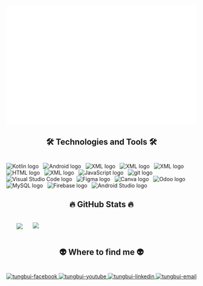 <a href="#" target="_blank">
  <img src="svg/tungbui.svg" width="1200" alt="tungbui-official" />
</a>

<h2 align="center">🛠 Technologies and Tools 🛠</h2>
<br>
<!-- https://simpleicons.org/ -->
<span><img src="https://img.shields.io/badge/Kotlin-282C34?logo=kotlin&logoColor=7F52FF" alt="Kotlin logo" title="Kotlin" height="25" /></span>
&nbsp;
<span><img src="https://img.shields.io/badge/Android-282C34?logo=android&logoColor=3DDC84" alt="Android logo" title="Android" height="25" /></span>
&nbsp;
<span><img src="https://img.shields.io/badge/XML-282C34?logo=xml&logoColor=F7DF1E" alt="XML logo" title="XML" height="25" /></span>
&nbsp;
<span><img src="https://img.shields.io/badge/Flutter-282C34?logo=flutter&logoColor=0175C2" alt="XML logo" title="XML" height="25" /></span>
&nbsp;
<span><img src="https://img.shields.io/badge/Dart-282C34?logo=dart&logoColor=03569B" alt="XML logo" title="XML" height="25" /></span>
&nbsp;
<span><img src="https://img.shields.io/badge/HTML-282C34?" alt="HTML logo" title="HTML" height="25" /></span>
&nbsp;
<span><img src="https://img.shields.io/badge/C Sharp-282C34?" alt="XML logo" title="XML" height="25" /></span>
&nbsp;
<span><img src="https://img.shields.io/badge/JavaScript-282C34?logo=javascript&logoColor=F7DF1E" alt="JavaScript logo" title="JavaScript" height="25" /></span>
&nbsp;
<span><img src="https://img.shields.io/badge/git-282C34?logo=git&logoColor=F05032" alt="git logo" title="git" height="25" /></span>
&nbsp;
<span><img src="https://img.shields.io/badge/VS%20Code-282C34?logo=visual-studio-code&logoColor=007ACC" alt="Visual Studio Code logo" title="Visual Studio Code" height="25" /></span>
&nbsp;
<span><img src="https://img.shields.io/badge/Figma-282C34?logo=figma&logoColor=F24E1E" alt="Figma logo" title="Figma" height="25" /></span>
&nbsp;
<span><img src="https://img.shields.io/badge/Canva-282C34?logo=canva&logoColor=00C4CC" alt="Canva logo" title="Canva" height="25" /></span>
&nbsp;
<span><img src="https://img.shields.io/badge/Odoo-282C34?logo=odoo&logoColor=#714B67" alt="Odoo logo" title="Odoo" height="25" /></span>
&nbsp;
<span><img src="https://img.shields.io/badge/MySQL-282C34?logo=mysql&logoColor=4479A1v" alt="MySQL logo" title="MySQL" height="25" /></span>
&nbsp;
<span><img src="https://img.shields.io/badge/Firebase-282C34?logo=firebase&logoColor=FFCA28" alt="Firebase logo" title="Firebase" height="25" /></span>
&nbsp;
<span><img src="https://img.shields.io/badge/Android Studio-282C34?logo=androidstudio&logoColor=#3DDC84" alt="Android Studio logo" title="FiAndroid Studiorebase" height="25" /></span>
&nbsp;

<br>
<h2 align="center">🔥 GitHub Stats 🔥</h2>
<!-- https://github.com/anuraghazra/github-readme-stats -->
<br>
<div align=center>
  <a href="#" title="TungBui1002">
    <img width="315" align="center" src="https://github-readme-stats.vercel.app/api/top-langs/?username=TungBui1002&hide=c%23,powershell,Mathematica,Ruby,Objective-C,Objective-C%2b%2b,Cuda&title_color=61dafb&text_color=ffffff&icon_color=61dafb&bg_color=20232a&langs_count=8&layout=compact&border_color=61dafb&hide_border=true" />
  </a>
  <a href="#" title="TungBui1002">
    <img align="right" width="434" src="https://github-readme-stats.vercel.app/api?username=TungBui1002&show_icons=true&theme=react&border_color=61dafb&hide_border=true&rank_icon=github&include_all_commits=true" />
  </a>
</div>
<br>
<h2 align="center">👽 Where to find me 👽</h2>
<br>
<!-- https://icons8.com -->
<div align="center">
  <a href="https://www.facebook.com/tung.buithanh.31521/" target="blank">
    <img src="https://img.icons8.com/bubbles/100/000000/facebook-new.png" alt="tungbui-facebook" />
  </a>
  <a href="https://www.youtube.com/@BBen1002" target="blank">
    <img src="https://img.icons8.com/bubbles/100/000000/youtube-squared.png" alt="tungbui-youtube" />
  </a>
  <a href="https://www.linkedin.com/in/b%C3%B9i-thanh-t%C3%B9ng-378769322" target="blank">
    <img src="https://img.icons8.com/bubbles/100/000000/linkedin.png" alt="tungbui-linkedin" />
  </a>
  <a href="mailto:tungb100203@gmail.com" target="top">
    <img src="https://img.icons8.com/bubbles/100/000000/apple-mail.png" alt="tungbui-email" />
  </a>
</div>
<br>
